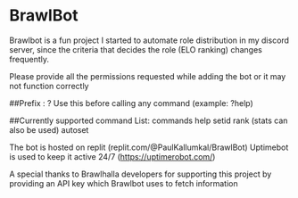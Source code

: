 # BrawlBot

Brawlbot is a fun project I started to automate role distribution in my discord server, since the criteria that decides the role (ELO ranking) changes frequently.

Please provide all the permissions requested while adding the bot or it may not function correctly

##Prefix : ?
Use this before calling any command (example: ?help)

##Currently supported command List: 
commands
help
setid
rank (stats can also be used)
autoset

The bot is hosted on replit (replit.com/@PaulKallumkal/BrawlBot)
Uptimebot is used to keep it active 24/7 (https://uptimerobot.com/)

A special thanks to Brawlhalla developers for supporting this project by providing an API key which Brawlbot uses to fetch information